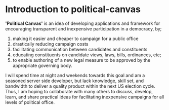 # Introduction to political-canvas

**'Political Canvas'** is an idea of developing applications and framework for encouraging transparent and inexpensive participation in a democracy,
by; 
  1) making it easier and cheaper to campaign for a public office
  2) drastically reducing campaign costs 
  3) facilitating communication between candidates and constituents 
  4) educating constituents on candidate views, laws, bills, ordinances, etc; 
  5) to enable authoring of a new legal measure to be approved by the appropriate governing body.
 
I will spend time at night and weekends towards this goal and am a seasoned server side developer, but lack knowledge, skill set,
 and bandwidth to deliver a quality product within the next US election cycle.  Thus, I am hoping to collaborate with many others
 to discuss, develop, learn, and share practical ideas for facilitating inexpensive campaigns for all levels of political office. 